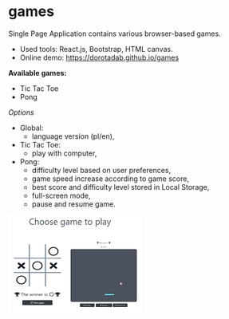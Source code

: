 # games

Single Page Application contains various browser-based games.

* Used tools: React.js, Bootstrap, HTML canvas.
* Online demo: https://dorotadab.github.io/games

**Available games:**
* Tic Tac Toe
* Pong

_Options_ 
* Global: 
  * language version (pl/en),
* Tic Tac Toe: 
  * play with computer,
* Pong: 
  * difficulty level based on user preferences, 
  * game speed increase according to game score, 
  * best score and difficulty level stored in Local Storage,
  * full-screen mode,
  * pause and resume game.


![image](./src/assets/img/home-page.png)
